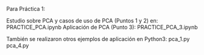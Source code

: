 Para Práctica 1:

Estudio sobre PCA y casos de uso de PCA (Puntos 1 y 2) en:
PRACTICE_PCA.ipynb
Aplicación de PCA (Punto 3):
PRACTICE_PCA_3.ipynb

También se realizaron otros ejemplos de aplicación en Python3:
pca_1.py
pca_4.py
